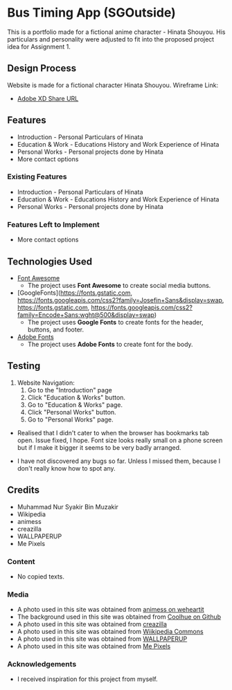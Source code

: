 # Bus Timing App (SGOutside)

This is a portfolio made for a fictional anime character - Hinata Shouyou. His particulars and personality were adjusted to fit into the proposed project idea for Assignment 1.
## Design Process

Website is made for a fictional character Hinata Shouyou.
Wireframe Link:
- [Adobe XD Share URL](https://xd.adobe.com/view/0db824d2-6211-46e1-b163-0dd5f1206b8e-58eb/)

## Features

- Introduction - Personal Particulars of Hinata
- Education & Work - Educations History and Work Experience of Hinata
- Personal Works - Personal projects done by Hinata
- More contact options
 
### Existing Features
- Introduction - Personal Particulars of Hinata
- Education & Work - Educations History and Work Experience of Hinata
- Personal Works - Personal projects done by Hinata
### Features Left to Implement
- More contact options

## Technologies Used

- [Font Awesome](https://cdnjs.cloudflare.com/ajax/libs/font-awesome/4.7.0/css/font-awesome.min.css)
    - The project uses **Font Awesome** to create social media buttons.
- [GoogleFonts](https://fonts.gstatic.com, https://fonts.googleapis.com/css2?family=Josefin+Sans&display=swap, https://fonts.gstatic.com, https://fonts.googleapis.com/css2?family=Encode+Sans:wght@500&display=swap)
    - The project uses **Google Fonts** to create fonts for the header, buttons, and footer.
- [Adobe Fonts](https://use.typekit.net/xdd7oep.css)
    - The project uses **Adobe Fonts** to create font for the body.

## Testing
1. Website Navigation:
    1. Go to the "Introduction" page
    2. Click "Education & Works" button.
    3. Go to "Education & Works" page.
    4. Click "Personal Works" button.
    5. Go to "Personal Works" page.

- Realised that I didn't cater to when the browser has bookmarks tab open. Issue fixed, I hope. Font size looks really small on a phone screen but if I make it bigger it seems to be very badly arranged. 

- I have not discovered any bugs so far. Unless I missed them, because I don't really know how to spot any.
## Credits
- Muhammad Nur Syakir Bin Muzakir
- Wikipedia
- animess
- creazilla
- WALLPAPERUP
- Me Pixels
### Content
- No copied texts.

### Media
- A photo used in this site was obtained from [animess on weheartit](https://weheartit.com/entry/163728038)
- The background used in this site was obtained from [Coolhue on Github](https://webkul.github.io/coolhue/)
- A photo used in this site was obtained from [creazilla](https://creazilla.com/nodes/64310-low-poly-man-3d-model)
- A photo used in this site was obtained from [Wiikipedia Commons](https://commons.wikimedia.org/wiki/File:3D_model_of_Excalibur_Morgan_(Fate_stay_night)_2019-11-12.png)
- A photo used in this site was obtained from [WALLPAPERUP](https://www.wallpaperup.com/1048473/Sword_Art_Online_(62).html)
- A photo used in this site was obtained from [Me Pixels](https://www.mepixels.com/photo/anime-gamer-girl-793)
### Acknowledgements

- I received inspiration for this project from myself.
